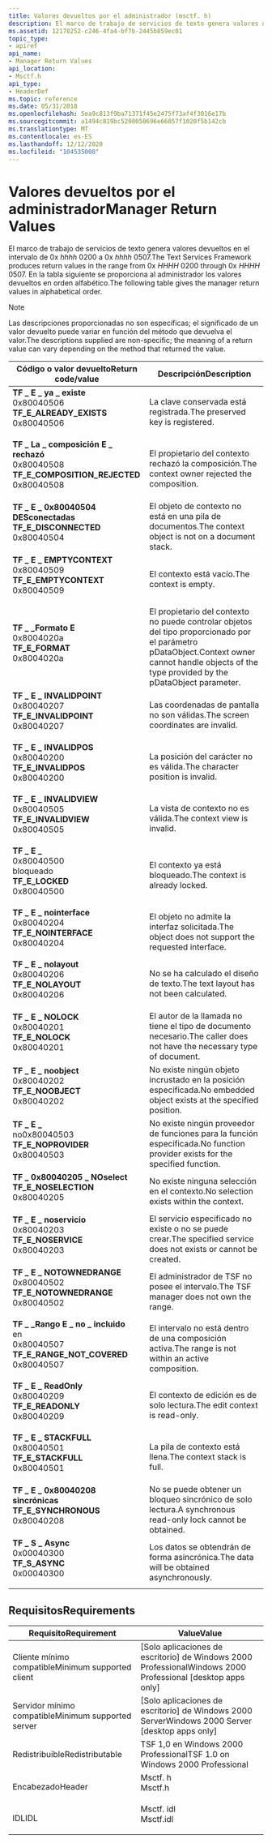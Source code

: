 ```yaml
---
title: Valores devueltos por el administrador (msctf. h)
description: El marco de trabajo de servicios de texto genera valores devueltos en el intervalo de 0xHHHH0200 a 0xHHHH0507. En la tabla siguiente se proporciona al administrador los valores devueltos en orden alfabético.
ms.assetid: 12178252-c246-4fa4-bf7b-2445b859ec01
topic_type:
- apiref
api_name:
- Manager Return Values
api_location:
- Msctf.h
api_type:
- HeaderDef
ms.topic: reference
ms.date: 05/31/2018
ms.openlocfilehash: 5ea9c813f9ba71371f45e2475f73af4f3016e17b
ms.sourcegitcommit: a1494c819bc5200050696e66057f1020f5b142cb
ms.translationtype: MT
ms.contentlocale: es-ES
ms.lasthandoff: 12/12/2020
ms.locfileid: "104535008"
---
```

# <a name="manager-return-values"></a><span data-ttu-id="c78d2-104">Valores devueltos por el administrador</span><span class="sxs-lookup"><span data-stu-id="c78d2-104">Manager Return Values</span></span>

<span data-ttu-id="c78d2-105">El marco de trabajo de servicios de texto genera valores devueltos en el intervalo de 0x *hhhh* 0200 a 0x *hhhh* 0507.</span><span class="sxs-lookup"><span data-stu-id="c78d2-105">The Text Services Framework produces return values in the range from 0x *HHHH* 0200 through 0x *HHHH* 0507.</span></span> <span data-ttu-id="c78d2-106">En la tabla siguiente se proporciona al administrador los valores devueltos en orden alfabético.</span><span class="sxs-lookup"><span data-stu-id="c78d2-106">The following table gives the manager return values in alphabetical order.</span></span>

> [!Note]  
> <span data-ttu-id="c78d2-107">Las descripciones proporcionadas no son específicas; el significado de un valor devuelto puede variar en función del método que devuelva el valor.</span><span class="sxs-lookup"><span data-stu-id="c78d2-107">The descriptions supplied are non-specific; the meaning of a return value can vary depending on the method that returned the value.</span></span>

 



| <span data-ttu-id="c78d2-108">Código o valor devuelto</span><span class="sxs-lookup"><span data-stu-id="c78d2-108">Return code/value</span></span>                                                                                                                                                                                                                                                   | <span data-ttu-id="c78d2-109">Descripción</span><span class="sxs-lookup"><span data-stu-id="c78d2-109">Description</span></span>                                                                                       |
|---------------------------------------------------------------------------------------------------------------------------------------------------------------------------------------------------------------------------------------------------------------------|---------------------------------------------------------------------------------------------------|
| <span id="TF_E_ALREADY_EXISTS"></span><span id="tf_e_already_exists"></span><dl> <span data-ttu-id="c78d2-110"><dt>**TF \_ E \_ ya \_ existe**</dt> <dt>0x80040506</dt></span><span class="sxs-lookup"><span data-stu-id="c78d2-110"><dt>**TF\_E\_ALREADY\_EXISTS**</dt> <dt>0x80040506</dt></span></span> </dl>                   | <span data-ttu-id="c78d2-111">La clave conservada está registrada.</span><span class="sxs-lookup"><span data-stu-id="c78d2-111">The preserved key is registered.</span></span><br/>                                                       |
| <span id="TF_E_COMPOSITION_REJECTED"></span><span id="tf_e_composition_rejected"></span><dl> <span data-ttu-id="c78d2-112"><dt>**TF \_ La \_ composición E \_ rechazó**</dt> <dt>0x80040508</dt></span><span class="sxs-lookup"><span data-stu-id="c78d2-112"><dt>**TF\_E\_COMPOSITION\_REJECTED**</dt> <dt>0x80040508</dt></span></span> </dl> | <span data-ttu-id="c78d2-113">El propietario del contexto rechazó la composición.</span><span class="sxs-lookup"><span data-stu-id="c78d2-113">The context owner rejected the composition.</span></span><br/>                                            |
| <span id="TF_E_DISCONNECTED"></span><span id="tf_e_disconnected"></span><dl> <span data-ttu-id="c78d2-114"><dt>**TF \_ E \_ 0x80040504 DESconectadas**</dt> <dt></dt></span><span class="sxs-lookup"><span data-stu-id="c78d2-114"><dt>**TF\_E\_DISCONNECTED**</dt> <dt>0x80040504</dt></span></span> </dl>                          | <span data-ttu-id="c78d2-115">El objeto de contexto no está en una pila de documentos.</span><span class="sxs-lookup"><span data-stu-id="c78d2-115">The context object is not on a document stack.</span></span><br/>                                         |
| <span id="TF_E_EMPTYCONTEXT"></span><span id="tf_e_emptycontext"></span><dl> <span data-ttu-id="c78d2-116"><dt>**TF \_ E \_ EMPTYCONTEXT**</dt> <dt>0x80040509</dt></span><span class="sxs-lookup"><span data-stu-id="c78d2-116"><dt>**TF\_E\_EMPTYCONTEXT**</dt> <dt>0x80040509</dt></span></span> </dl>                          | <span data-ttu-id="c78d2-117">El contexto está vacío.</span><span class="sxs-lookup"><span data-stu-id="c78d2-117">The context is empty.</span></span><br/>                                                                  |
| <span id="TF_E_FORMAT"></span><span id="tf_e_format"></span><dl> <span data-ttu-id="c78d2-118"><dt>**TF \_ \_Formato E**</dt> <dt>0x8004020a</dt></span><span class="sxs-lookup"><span data-stu-id="c78d2-118"><dt>**TF\_E\_FORMAT**</dt> <dt>0x8004020a</dt></span></span> </dl>                                            | <span data-ttu-id="c78d2-119">El propietario del contexto no puede controlar objetos del tipo proporcionado por el parámetro pDataObject.</span><span class="sxs-lookup"><span data-stu-id="c78d2-119">Context owner cannot handle objects of the type provided by the pDataObject parameter.</span></span><br/> |
| <span id="TF_E_INVALIDPOINT"></span><span id="tf_e_invalidpoint"></span><dl> <span data-ttu-id="c78d2-120"><dt>**TF \_ E \_ INVALIDPOINT**</dt> <dt>0x80040207</dt></span><span class="sxs-lookup"><span data-stu-id="c78d2-120"><dt>**TF\_E\_INVALIDPOINT**</dt> <dt>0x80040207</dt></span></span> </dl>                          | <span data-ttu-id="c78d2-121">Las coordenadas de pantalla no son válidas.</span><span class="sxs-lookup"><span data-stu-id="c78d2-121">The screen coordinates are invalid.</span></span><br/>                                                    |
| <span id="TF_E_INVALIDPOS"></span><span id="tf_e_invalidpos"></span><dl> <span data-ttu-id="c78d2-122"><dt>**TF \_ E \_ INVALIDPOS**</dt> <dt>0x80040200</dt></span><span class="sxs-lookup"><span data-stu-id="c78d2-122"><dt>**TF\_E\_INVALIDPOS**</dt> <dt>0x80040200</dt></span></span> </dl>                                | <span data-ttu-id="c78d2-123">La posición del carácter no es válida.</span><span class="sxs-lookup"><span data-stu-id="c78d2-123">The character position is invalid.</span></span><br/>                                                     |
| <span id="TF_E_INVALIDVIEW"></span><span id="tf_e_invalidview"></span><dl> <span data-ttu-id="c78d2-124"><dt>**TF \_ E \_ INVALIDVIEW**</dt> <dt>0x80040505</dt></span><span class="sxs-lookup"><span data-stu-id="c78d2-124"><dt>**TF\_E\_INVALIDVIEW**</dt> <dt>0x80040505</dt></span></span> </dl>                             | <span data-ttu-id="c78d2-125">La vista de contexto no es válida.</span><span class="sxs-lookup"><span data-stu-id="c78d2-125">The context view is invalid.</span></span><br/>                                                           |
| <span id="TF_E_LOCKED"></span><span id="tf_e_locked"></span><dl> <span data-ttu-id="c78d2-126"><dt>**TF \_ E \_**</dt> <dt>0x80040500</dt> bloqueado</span><span class="sxs-lookup"><span data-stu-id="c78d2-126"><dt>**TF\_E\_LOCKED**</dt> <dt>0x80040500</dt></span></span> </dl>                                            | <span data-ttu-id="c78d2-127">El contexto ya está bloqueado.</span><span class="sxs-lookup"><span data-stu-id="c78d2-127">The context is already locked.</span></span><br/>                                                         |
| <span id="TF_E_NOINTERFACE"></span><span id="tf_e_nointerface"></span><dl> <span data-ttu-id="c78d2-128"><dt>**TF \_ E \_ nointerface**</dt> <dt>0x80040204</dt></span><span class="sxs-lookup"><span data-stu-id="c78d2-128"><dt>**TF\_E\_NOINTERFACE**</dt> <dt>0x80040204</dt></span></span> </dl>                             | <span data-ttu-id="c78d2-129">El objeto no admite la interfaz solicitada.</span><span class="sxs-lookup"><span data-stu-id="c78d2-129">The object does not support the requested interface.</span></span><br/>                                   |
| <span id="TF_E_NOLAYOUT"></span><span id="tf_e_nolayout"></span><dl> <span data-ttu-id="c78d2-130"><dt>**TF \_ E \_ nolayout**</dt> <dt>0x80040206</dt></span><span class="sxs-lookup"><span data-stu-id="c78d2-130"><dt>**TF\_E\_NOLAYOUT**</dt> <dt>0x80040206</dt></span></span> </dl>                                      | <span data-ttu-id="c78d2-131">No se ha calculado el diseño de texto.</span><span class="sxs-lookup"><span data-stu-id="c78d2-131">The text layout has not been calculated.</span></span><br/>                                               |
| <span id="TF_E_NOLOCK"></span><span id="tf_e_nolock"></span><dl> <span data-ttu-id="c78d2-132"><dt>**TF \_ E \_ NOLOCK**</dt> <dt>0x80040201</dt></span><span class="sxs-lookup"><span data-stu-id="c78d2-132"><dt>**TF\_E\_NOLOCK**</dt> <dt>0x80040201</dt></span></span> </dl>                                            | <span data-ttu-id="c78d2-133">El autor de la llamada no tiene el tipo de documento necesario.</span><span class="sxs-lookup"><span data-stu-id="c78d2-133">The caller does not have the necessary type of document.</span></span><br/>                               |
| <span id="TF_E_NOOBJECT"></span><span id="tf_e_noobject"></span><dl> <span data-ttu-id="c78d2-134"><dt>**TF \_ E \_ noobject**</dt> <dt>0x80040202</dt></span><span class="sxs-lookup"><span data-stu-id="c78d2-134"><dt>**TF\_E\_NOOBJECT**</dt> <dt>0x80040202</dt></span></span> </dl>                                      | <span data-ttu-id="c78d2-135">No existe ningún objeto incrustado en la posición especificada.</span><span class="sxs-lookup"><span data-stu-id="c78d2-135">No embedded object exists at the specified position.</span></span><br/>                                   |
| <span id="TF_E_NOPROVIDER"></span><span id="tf_e_noprovider"></span><dl> <span data-ttu-id="c78d2-136"><dt>**TF \_ E \_**</dt> <dt>no0x80040503</dt></span><span class="sxs-lookup"><span data-stu-id="c78d2-136"><dt>**TF\_E\_NOPROVIDER**</dt> <dt>0x80040503</dt></span></span> </dl>                                | <span data-ttu-id="c78d2-137">No existe ningún proveedor de funciones para la función especificada.</span><span class="sxs-lookup"><span data-stu-id="c78d2-137">No function provider exists for the specified function.</span></span><br/>                                |
| <span id="TF_E_NOSELECTION"></span><span id="tf_e_noselection"></span><dl> <span data-ttu-id="c78d2-138"><dt>**TF \_ 0x80040205 \_ NOselect**</dt> <dt></dt></span><span class="sxs-lookup"><span data-stu-id="c78d2-138"><dt>**TF\_E\_NOSELECTION**</dt> <dt>0x80040205</dt></span></span> </dl>                             | <span data-ttu-id="c78d2-139">No existe ninguna selección en el contexto.</span><span class="sxs-lookup"><span data-stu-id="c78d2-139">No selection exists within the context.</span></span><br/>                                                |
| <span id="TF_E_NOSERVICE"></span><span id="tf_e_noservice"></span><dl> <span data-ttu-id="c78d2-140"><dt>**TF \_ E \_ noservicio**</dt> <dt>0x80040203</dt></span><span class="sxs-lookup"><span data-stu-id="c78d2-140"><dt>**TF\_E\_NOSERVICE**</dt> <dt>0x80040203</dt></span></span> </dl>                                   | <span data-ttu-id="c78d2-141">El servicio especificado no existe o no se puede crear.</span><span class="sxs-lookup"><span data-stu-id="c78d2-141">The specified service does not exists or cannot be created.</span></span><br/>                            |
| <span id="TF_E_NOTOWNEDRANGE"></span><span id="tf_e_notownedrange"></span><dl> <span data-ttu-id="c78d2-142"><dt>**TF \_ E \_ NOTOWNEDRANGE**</dt> <dt>0x80040502</dt></span><span class="sxs-lookup"><span data-stu-id="c78d2-142"><dt>**TF\_E\_NOTOWNEDRANGE**</dt> <dt>0x80040502</dt></span></span> </dl>                       | <span data-ttu-id="c78d2-143">El administrador de TSF no posee el intervalo.</span><span class="sxs-lookup"><span data-stu-id="c78d2-143">The TSF manager does not own the range.</span></span><br/>                                                |
| <span id="TF_E_RANGE_NOT_COVERED"></span><span id="tf_e_range_not_covered"></span><dl> <span data-ttu-id="c78d2-144"><dt>**TF \_ \_Rango E \_ no \_ incluido**</dt> en <dt>0x80040507</dt></span><span class="sxs-lookup"><span data-stu-id="c78d2-144"><dt>**TF\_E\_RANGE\_NOT\_COVERED**</dt> <dt>0x80040507</dt></span></span> </dl>         | <span data-ttu-id="c78d2-145">El intervalo no está dentro de una composición activa.</span><span class="sxs-lookup"><span data-stu-id="c78d2-145">The range is not within an active composition.</span></span><br/>                                         |
| <span id="TF_E_READONLY"></span><span id="tf_e_readonly"></span><dl> <span data-ttu-id="c78d2-146"><dt>**TF \_ E \_ ReadOnly**</dt> <dt>0x80040209</dt></span><span class="sxs-lookup"><span data-stu-id="c78d2-146"><dt>**TF\_E\_READONLY**</dt> <dt>0x80040209</dt></span></span> </dl>                                      | <span data-ttu-id="c78d2-147">El contexto de edición es de solo lectura.</span><span class="sxs-lookup"><span data-stu-id="c78d2-147">The edit context is read-only.</span></span><br/>                                                         |
| <span id="TF_E_STACKFULL"></span><span id="tf_e_stackfull"></span><dl> <span data-ttu-id="c78d2-148"><dt>**TF \_ E \_ STACKFULL**</dt> <dt>0x80040501</dt></span><span class="sxs-lookup"><span data-stu-id="c78d2-148"><dt>**TF\_E\_STACKFULL**</dt> <dt>0x80040501</dt></span></span> </dl>                                   | <span data-ttu-id="c78d2-149">La pila de contexto está llena.</span><span class="sxs-lookup"><span data-stu-id="c78d2-149">The context stack is full.</span></span><br/>                                                             |
| <span id="TF_E_SYNCHRONOUS"></span><span id="tf_e_synchronous"></span><dl> <span data-ttu-id="c78d2-150"><dt>**TF \_ E \_ 0x80040208 sincrónicas**</dt> <dt></dt></span><span class="sxs-lookup"><span data-stu-id="c78d2-150"><dt>**TF\_E\_SYNCHRONOUS**</dt> <dt>0x80040208</dt></span></span> </dl>                             | <span data-ttu-id="c78d2-151">No se puede obtener un bloqueo sincrónico de solo lectura.</span><span class="sxs-lookup"><span data-stu-id="c78d2-151">A synchronous read-only lock cannot be obtained.</span></span><br/>                                       |
| <span id="TF_S_ASYNC"></span><span id="tf_s_async"></span><dl> <span data-ttu-id="c78d2-152"><dt>**TF \_ S \_ Async**</dt> <dt>0x00040300</dt></span><span class="sxs-lookup"><span data-stu-id="c78d2-152"><dt>**TF\_S\_ASYNC**</dt> <dt>0x00040300</dt></span></span> </dl>                                               | <span data-ttu-id="c78d2-153">Los datos se obtendrán de forma asincrónica.</span><span class="sxs-lookup"><span data-stu-id="c78d2-153">The data will be obtained asynchronously.</span></span><br/>                                              |



 

## <a name="requirements"></a><span data-ttu-id="c78d2-154">Requisitos</span><span class="sxs-lookup"><span data-stu-id="c78d2-154">Requirements</span></span>



| <span data-ttu-id="c78d2-155">Requisito</span><span class="sxs-lookup"><span data-stu-id="c78d2-155">Requirement</span></span> | <span data-ttu-id="c78d2-156">Value</span><span class="sxs-lookup"><span data-stu-id="c78d2-156">Value</span></span> |
|-------------------------------------|--------------------------------------------------------------------------------------|
| <span data-ttu-id="c78d2-157">Cliente mínimo compatible</span><span class="sxs-lookup"><span data-stu-id="c78d2-157">Minimum supported client</span></span><br/> | <span data-ttu-id="c78d2-158">\[Solo aplicaciones de escritorio\] de Windows 2000 Professional</span><span class="sxs-lookup"><span data-stu-id="c78d2-158">Windows 2000 Professional \[desktop apps only\]</span></span><br/>                           |
| <span data-ttu-id="c78d2-159">Servidor mínimo compatible</span><span class="sxs-lookup"><span data-stu-id="c78d2-159">Minimum supported server</span></span><br/> | <span data-ttu-id="c78d2-160">\[Solo aplicaciones de escritorio\] de Windows 2000 Server</span><span class="sxs-lookup"><span data-stu-id="c78d2-160">Windows 2000 Server \[desktop apps only\]</span></span><br/>                                 |
| <span data-ttu-id="c78d2-161">Redistribuible</span><span class="sxs-lookup"><span data-stu-id="c78d2-161">Redistributable</span></span><br/>          | <span data-ttu-id="c78d2-162">TSF 1,0 en Windows 2000 Professional</span><span class="sxs-lookup"><span data-stu-id="c78d2-162">TSF 1.0 on Windows 2000 Professional</span></span><br/>                                      |
| <span data-ttu-id="c78d2-163">Encabezado</span><span class="sxs-lookup"><span data-stu-id="c78d2-163">Header</span></span><br/>                   | <dl> <span data-ttu-id="c78d2-164"><dt>Msctf. h</dt></span><span class="sxs-lookup"><span data-stu-id="c78d2-164"><dt>Msctf.h</dt></span></span> </dl>   |
| <span data-ttu-id="c78d2-165">IDL</span><span class="sxs-lookup"><span data-stu-id="c78d2-165">IDL</span></span><br/>                      | <dl> <span data-ttu-id="c78d2-166"><dt>Msctf. idl</dt></span><span class="sxs-lookup"><span data-stu-id="c78d2-166"><dt>Msctf.idl</dt></span></span> </dl> |



 

 





